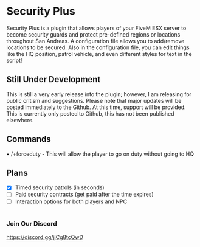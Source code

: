 # Security Plus
Security Plus is a plugin that allows players of your FiveM ESX server to become security guards and protect pre-defined regions or locations throughout San Andreas. A configuration file allows you to add/remove locations to be secured. Also in the configuration file, you can edit things like the HQ position, patrol vehicle, and even different styles for text in the script!
<br>
## Still Under Development
This is still a very early release into the plugin; however, I am releasing for public critism and suggestions. Please note that major updates will be posted immediately to the Github. At this time, support will be provided. This is currently only posted to Github, this has not been published elsewhere.
<br>
## Commands
• /+forceduty - This will allow the player to go on duty without going to HQ
<br>
## Plans
- [x] Timed security patrols (in seconds)
- [ ] Paid security contracts (get paid after the time expires)
- [ ] Interaction options for both players and NPC
<br><br>
### Join Our Discord
https://discord.gg/jjCg8tcQwD
